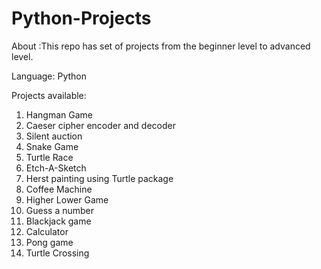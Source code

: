 # Python-Projects
About :This repo has set of projects from the beginner level to advanced level.


Language: Python


Projects available:
1) Hangman Game 
2) Caeser cipher encoder and decoder
3) Silent auction
4) Snake Game
5) Turtle Race
6) Etch-A-Sketch
7) Herst painting using Turtle package
8) Coffee Machine
9) Higher Lower Game
10) Guess a number
11) Blackjack game
12) Calculator
13) Pong game
14) Turtle Crossing
